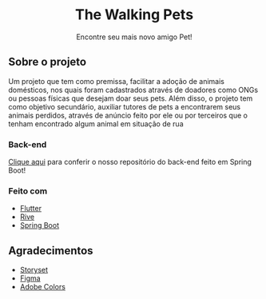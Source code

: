 <h1 align="center">The Walking Pets</h1>

<p align="center">Encontre seu mais novo amigo Pet!</p>

## Sobre o projeto

Um projeto que tem como premissa, facilitar a adoção de animais domésticos, nos quais foram cadastrados através de doadores como ONGs ou pessoas físicas que desejam doar seus pets. Além disso, o projeto tem como objetivo secundário, auxiliar tutores de pets a encontrarem seus animais perdidos, através de anúncio feito por ele ou por terceiros que o tenham encontrado algum animal em situação de rua

### Back-end
[Clique aqui](https://github.com/luanvsfeo/backend-the-walking-pets) para conferir o nosso repositório do back-end feito em Spring Boot!

### Feito com
* [Flutter](http://flutter.dev/)
* [Rive](https://rive.app/)
* [Spring Boot](https://spring.io/)
## Agradecimentos
* [Storyset](https://storyset.com/)
* [Figma](https://www.figma.com/)
* [Adobe Colors](https://color.adobe.com/)



